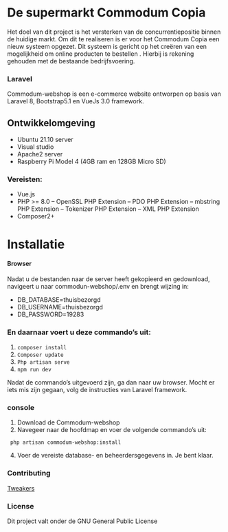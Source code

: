 # De supermarkt Commodum Copia
Het doel van dit project is het versterken van de concurrentiepositie binnen de huidige markt. Om dit te realiseren is er voor het Commodum Copia een nieuw systeem opgezet. Dit systeem is gericht op het creëren van een mogelijkheid om online  producten te bestellen . Hierbij is rekening gehouden met de bestaande bedrijfsvoering.
### Laravel 
Commodum-webshop is een e-commerce website ontworpen op basis van Laravel 8, Bootstrap5.1 en VueJs 3.0 framework.

## Ontwikkelomgeving 
- Ubuntu 21.10  server
- Visual studio
- Apache2 server
- Raspberry Pi Model 4 (4GB ram en 128GB Micro SD)


### Vereisten:
- Vue.js
- PHP >= 8.0 – OpenSSL PHP Extension – PDO PHP Extension – mbstring PHP Extension – Tokenizer PHP Extension – XML PHP Extension
- Composer2+
# Installatie
#### Browser

Nadat u de bestanden naar de server heeft gekopieerd en gedownload, navigeert u naar commodun-webshop/.env  en brengt wijzing  in:
- DB_DATABASE=thuisbezorgd
- DB_USERNAME=thuisbezorgd
- DB_PASSWORD=19283 

### En daarnaar voert u deze commando’s  uit: 
1.	`composer install`
2.	`Composer update`
3.	`Php artisan serve`
4.	`npm run dev`

Nadat de commando’s uitgevoerd zijn, ga dan naar uw browser. Mocht er iets mis zijn gegaan, volg  de instructies  van Laravel framework.

### console
1.	Download de Commodum-webshop
2.	Navegeer naar de hoofdmap en voer de volgende commando’s uit:

` php artisan commodum-webshop:install`

4.	Voer de vereiste database- en beheerdersgegevens in. Je bent klaar.


### Contributing
[Tweakers](https://gathering.tweakers.net/forum/list_messages/2125578/1)

### License

Dit project valt onder de GNU General Public License
